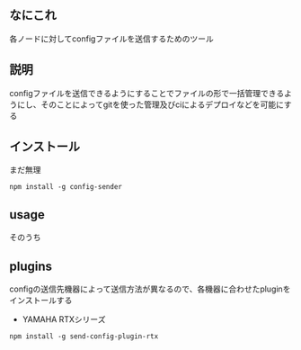 ## なにこれ
各ノードに対してconfigファイルを送信するためのツール

## 説明
configファイルを送信できるようにすることでファイルの形で一括管理できるようにし、そのことによってgitを使った管理及びciによるデプロイなどを可能にする

## インストール
まだ無理  
```
npm install -g config-sender
```
## usage
そのうち

## plugins
configの送信先機器によって送信方法が異なるので、各機器に合わせたpluginをインストールする

- YAMAHA RTXシリーズ
```
npm install -g send-config-plugin-rtx
```

